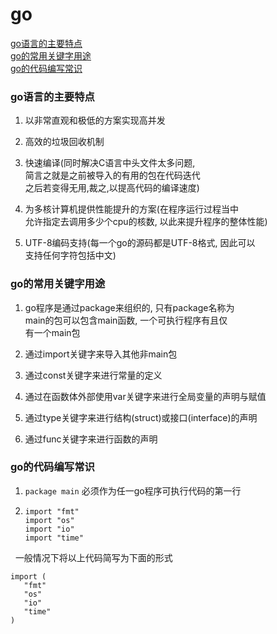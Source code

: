 # go
[go语言的主要特点](#go语言的主要特点)  
[go的常用关键字用途](#go的常用关键字用途)  
[go的代码编写常识](#go的代码编写常识)


### go语言的主要特点

1. 以非常直观和极低的方案实现高并发

2. 高效的垃圾回收机制

3. 快速编译(同时解决C语言中头文件太多问题,  
   简言之就是之前被导入的有用的包在代码迭代  
   之后若变得无用,裁之,以提高代码的编译速度)

4. 为多核计算机提供性能提升的方案(在程序运行过程当中  
   允许指定去调用多少个cpu的核数, 以此来提升程序的整体性能)

5. UTF-8编码支持(每一个go的源码都是UTF-8格式, 因此可以  
   支持任何字符包括中文)

### go的常用关键字用途

1. go程序是通过package来组织的, 只有package名称为  
   main的包可以包含main函数, 一个可执行程序有且仅  
   有一个main包  
   
2. 通过import关键字来导入其他非main包  

3. 通过const关键字来进行常量的定义  

4. 通过在函数体外部使用var关键字来进行全局变量的声明与赋值  

5. 通过type关键字来进行结构(struct)或接口(interface)的声明  

6. 通过func关键字来进行函数的声明

### go的代码编写常识

1. `package main` 必须作为任一go程序可执行代码的第一行

2. 
   ```
   import "fmt"
   import "os"
   import "io"
   import "time"
   ```
   一般情况下将以上代码简写为下面的形式  
   ```
   import (
      "fmt"
      "os"
      "io"
      "time"
   )
   ```
